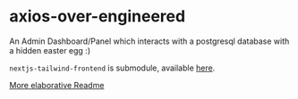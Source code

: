 # axios-over-engineered

An Admin Dashboard/Panel which interacts with a postgresql database with a hidden easter egg :)

`nextjs-tailwind-frontend` is submodule, available [here](https://github.com/TsarPrince/over-engineered).

[More elaborative Readme](https://docs.google.com/document/d/1xuhLtMqXaOwrLcEylOMtq0nqwWKoSTjKXLTDNmXN2Fo)
